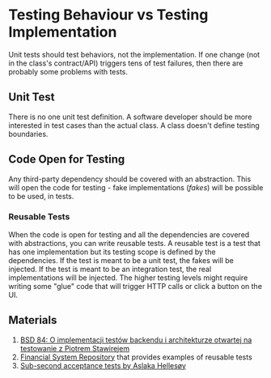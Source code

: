 # Testing Behaviour vs Testing Implementation

Unit tests should test behaviors, not the implementation. If one change (not in the class's contract/API) triggers tens of test failures, then there are probably some problems with tests.

## Unit Test
There is no one unit test definition. A software developer should be more interested in test cases than the actual class. A class doesn't define testing boundaries.

## Code Open for Testing
Any third-party dependency should be covered with an abstraction. This will open the code for testing - fake implementations (*fakes*) will be possible to be used, in tests.

### Reusable Tests
When the code is open for testing and all the dependencies are covered with abstractions, you can write reusable tests.
A reusable test is a test that has one implementation but its testing scope is defined by the dependencies. If the test is meant to be a unit test, the fakes will be injected. If the test is meant to be an integration test, the real implementations will be injected. The higher testing levels might require writing some "glue" code that will trigger HTTP calls or click a button on the UI.


## Materials
1. [BSD 84: O implementacji testów backendu i architekturze otwartej na testowanie z Piotrem Stawirejem
](https://bettersoftwaredesign.pl/podcast/o-implementacji-testow-backendu-i-architekturze-otwartej-na-testowanie-z-piotrem-stawirejem/)
1. [Financial System Repository](https://github.com/stawirej/financial-system) that provides examples of reusable tests
1. [Sub-second acceptance tests by Aslaka Hellesøy](https://www.youtube.com/watch?v=AJ7u_Z-TS-A)
